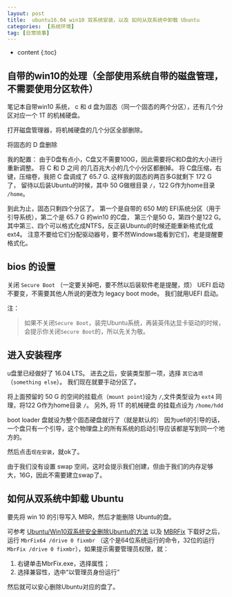 ```yaml
---
layout: post
title:  ubuntu16.04 win10 双系统安装，以及 如何从双系统中卸载 Ubuntu
categories:  [系统环境]
tag: [日常琐事]
---
```


* content
{:toc}

## 自带的win10的处理（全部使用系统自带的磁盘管理，不需要使用分区软件）
笔记本自带win10 系统， c 和 d 盘为固态（同一个固态的两个分区），还有几个分区对应一个 1T 的机械硬盘。

打开磁盘管理器，将机械硬盘的几个分区全部删除。

将固态的 D 盘删除

我的配置：
由于D盘有点小，C盘又不需要100G，因此需要将C和D盘的大小进行重新调整。
将 C 和 D 之间 的几百兆大小的几个小分区都删掉。
将 C盘压缩，右键，压缩卷，我把 C 盘调成了 65.7 G.
这样我的固态的两百多G就剩下 172 G 了，
留待以后装Ubuntu的时候，其中 50 G做根目录 `/`，122 G作为home目录 `/home`。

到此为止，固态只剩四个分区了。
第一个是自带的 650 M的 EFI系统分区（用于引导系统），第二个是 65.7 G 的win10 的C盘， 第三个是50 G，第四个是122 G。
其中第三、四个可以格式化成NTFS，反正装Ubuntu的时候还能重新格式化成ext4。
注意不要给它们分配驱动器号，要不然Windows能看到它们，老是提醒要格式化。

## bios 的设置
关闭 `Secure Boot` （一定要关掉吧，要不然以后装软件老是提醒，烦）
UEFI 启动不要变，不需要其他人所说的更改为 legacy boot mode。
我们就用UEFI 启动。

注：
>如果不关闭`Secure Boot`，装完Ubuntu系统，再装英伟达显卡驱动的时候，会提示你关闭`Secure Boot`的，所以先关为敬。


## 进入安装程序
u盘里已经做好了 16.04 LTS。
进去之后，安装类型那一项，选择 `其它选项`（`something else`）。
我们现在就要手动分区了。

将上面预留的 50 G 的空间的挂载点（`mount point`)设为  `/`,文件类型设为 `ext4`
同理，将122 G作为home目录 `/`。
另外, 将 1T 的机械硬盘 的挂载点设为 `/home/hdd`

boot loader 盘就设为整个固态硬盘就行了（就是默认的）
因为uefi的引导的话，一个盘只有一个引导，这个物理盘上的所有系统的启动引导应该都是写到同一个地方的。

然后点击`现在安装`，就ok了。

由于我们没有设置 swap 空间，这时会提示我们创建，但由于我们的内存足够大，16G，因此不需要建立swap了。

## 如何从双系统中卸载 Ubuntu
要先将 win 10 的引导写入 MBR，然后才能删除 Ubuntu的盘。

可参考 [Ubuntu/Win10双系统安全删除Ubuntu的方法](https://blog.csdn.net/Meditator_hkx/article/details/52626077) 以及 [MBRFix](http://www.sysint.no/mbrfix)
下载好之后，运行 `MbrFix64 /drive 0 fixmbr` （这个是64位系统运行的命令，32位的运行`MbrFix /drive 0 fixmbr`），如果提示需要管理员权限，就：
1. 右键单击MbrFix.exe，选择属性；
2. 选择兼容性，选中“以管理员身份运行”

然后就可以安心删除Ubuntu对应的盘了。